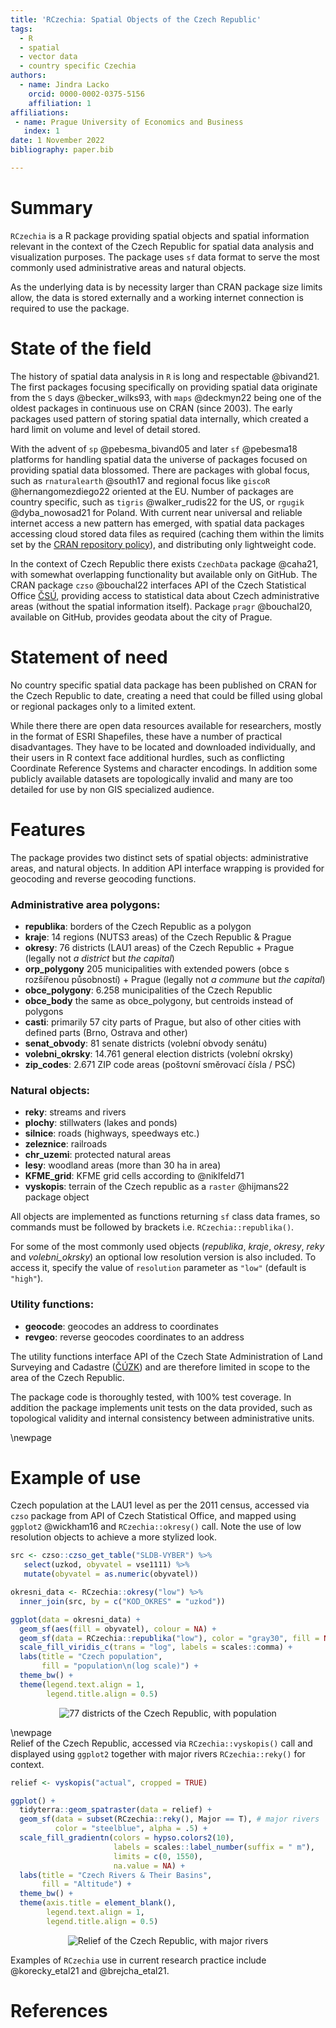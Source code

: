 ```yaml
---
title: 'RCzechia: Spatial Objects of the Czech Republic'
tags:
  - R
  - spatial
  - vector data
  - country specific Czechia
authors:
  - name: Jindra Lacko 
    orcid: 0000-0002-0375-5156
    affiliation: 1
affiliations:
 - name: Prague University of Economics and Business
   index: 1
date: 1 November 2022
bibliography: paper.bib

---
```


# Summary
`RCzechia` is a R package providing spatial objects and spatial information relevant in the context of the Czech Republic for spatial data analysis and visualization purposes. The package uses `sf` data format to serve the most commonly used administrative areas and natural objects. 

As the underlying data is by necessity larger than CRAN package size limits allow, the data is stored externally and a working internet connection is required to use the package.

# State of the field
The history of spatial data analysis in `R` is long and respectable @bivand21. The first packages focusing specifically on providing spatial data originate from the `S` days @becker_wilks93, with `maps` @deckmyn22 being one of the oldest packages in continuous use on CRAN (since 2003). The early packages used pattern of storing spatial data internally, which created a hard limit on volume and level of detail stored. 

With the advent of `sp` @pebesma_bivand05 and later `sf` @pebesma18 platforms for handling spatial data the universe of packages focused on providing spatial data blossomed. There are packages with global focus, such as `rnaturalearth` @south17 and regional focus like `giscoR` @hernangomezdiego22 oriented at the EU. Number of packages are country specific, such as `tigris` @walker_rudis22 for the US, or `rgugik` @dyba_nowosad21 for Poland. With current near universal and reliable internet access a new pattern has emerged, with spatial data packages accessing cloud stored data files as required (caching them within the limits set by the [CRAN repository policy](https://cran.r-project.org/web/packages/policies.html)), and distributing only lightweight code.

In the context of Czech Republic there exists `CzechData` package @caha21, with somewhat overlapping functionality but available only on GitHub. The CRAN package `czso` @bouchal22 interfaces API of the Czech Statistical Office [ČSÚ](https://www.czso.cz/csu/czso/home), providing access to statistical data about Czech administrative areas (without the spatial information itself). Package `pragr` @bouchal20, available on GitHub, provides geodata about the city of Prague.

# Statement of need
No country specific spatial data package has been published on CRAN for the Czech Republic to date, creating a need that could be filled using global or regional packages only to a limited extent.

While there there are open data resources available for researchers, mostly in the format of ESRI Shapefiles, these have a number of practical disadvantages. They have to be located and downloaded individually, and their users in R context face additional hurdles, such as conflicting Coordinate Reference Systems and character encodings. In addition some publicly available datasets are topologically invalid and many are too detailed for use by non GIS specialized audience.

# Features
The package provides two distinct sets of spatial objects: administrative areas, and natural objects. In addition API interface wrapping is provided for geocoding and reverse geocoding functions.

### Administrative area polygons:

* **republika**: borders of the Czech Republic as a polygon
* **kraje**: 14 regions (NUTS3 areas) of the Czech Republic & Prague 
* **okresy**: 76 districts (LAU1 areas) of the Czech Republic + Prague (legally not *a district* but *the capital*)
* **orp_polygony** 205 municipalities with extended powers (obce s rozšířenou působností) + Prague (legally not *a commune* but *the capital*)
* **obce_polygony**: 6.258 municipalities of the Czech Republic
* **obce_body** the same as obce_polygony, but centroids instead of polygons
* **casti**: primarily 57 city parts of Prague, but also of other cities with defined parts (Brno, Ostrava and other)
* **senat_obvody**: 81 senate districts (volební obvody senátu)
* **volebni_okrsky**: 14.761 general election districts (volební okrsky)
* **zip_codes**: 2.671 ZIP code areas (poštovní směrovací čísla / PSČ)

### Natural objects:

* **reky**: streams and rivers
* **plochy**: stillwaters (lakes and ponds)
* **silnice**: roads (highways, speedways etc.)
* **zeleznice**: railroads
* **chr_uzemi**: protected natural areas 
* **lesy**: woodland areas (more than 30 ha in area)
* **KFME_grid**: KFME grid cells according to @niklfeld71
* **vyskopis**: terrain of the Czech republic as a `raster` @hijmans22 package object

All objects are implemented as functions returning `sf` class data frames, so commands must be followed by brackets i.e. `RCzechia::republika()`.

For some of the most commonly used objects (*republika*, *kraje*, *okresy*, *reky* and *volebni_okrsky*) an optional low resolution version is also included. To access it, specify the value of `resolution` parameter as `"low"` (default is `"high"`). 

### Utility functions:

* **geocode**: geocodes an address to coordinates
* **revgeo**: reverse geocodes coordinates to an address

The utility functions interface API of the Czech State Administration of Land Surveying and Cadastre ([ČÚZK](https://cuzk.cz/en)) and are therefore limited in scope to the area of the Czech Republic.

The package code is thoroughly tested, with 100% test coverage. In addition the package implements unit tests on the data provided, such as topological validity and internal consistency between administrative units.

\newpage  
# Example of use
Czech population at the LAU1 level as per the 2011 census, accessed via `czso` package from API of Czech Statistical Office, and mapped using `ggplot2` @wickham16 and `RCzechia::okresy()` call. Note the use of low resolution objects to achieve a more stylized look.

``` r
src <- czso::czso_get_table("SLDB-VYBER") %>% 
   select(uzkod, obyvatel = vse1111) %>% 
   mutate(obyvatel = as.numeric(obyvatel)) 

okresni_data <- RCzechia::okresy("low") %>% 
  inner_join(src, by = c("KOD_OKRES" = "uzkod")) 

ggplot(data = okresni_data) +
  geom_sf(aes(fill = obyvatel), colour = NA) +
  geom_sf(data = RCzechia::republika("low"), color = "gray30", fill = NA) +
  scale_fill_viridis_c(trans = "log", labels = scales::comma) +
  labs(title = "Czech population",
       fill = "population\n(log scale)") +
  theme_bw() +
  theme(legend.text.align = 1,
        legend.title.align = 0.5)
```

<center>

![77 districts of the Czech Republic, with population](census.png)

</center>

\newpage  
Relief of the Czech Republic, accessed via `RCzechia::vyskopis()` call and displayed using `ggplot2` together with major rivers `RCzechia::reky()` for context.

``` r
relief <- vyskopis("actual", cropped = TRUE)

ggplot() +
  tidyterra::geom_spatraster(data = relief) +
  geom_sf(data = subset(RCzechia::reky(), Major == T), # major rivers
          color = "steelblue", alpha = .5) +
  scale_fill_gradientn(colors = hypso.colors2(10),
                       labels = scales::label_number(suffix = " m"),
                       limits = c(0, 1550),
                       na.value = NA) +
  labs(title = "Czech Rivers & Their Basins",
       fill = "Altitude") +
  theme_bw() +
  theme(axis.title = element_blank(),
        legend.text.align = 1,
        legend.title.align = 0.5)
```

<center>

![Relief of the Czech Republic, with major rivers](relief.png)

</center>

Examples of `RCzechia` use in current research practice include @korecky_etal21 and @brejcha_etal21.

# References
